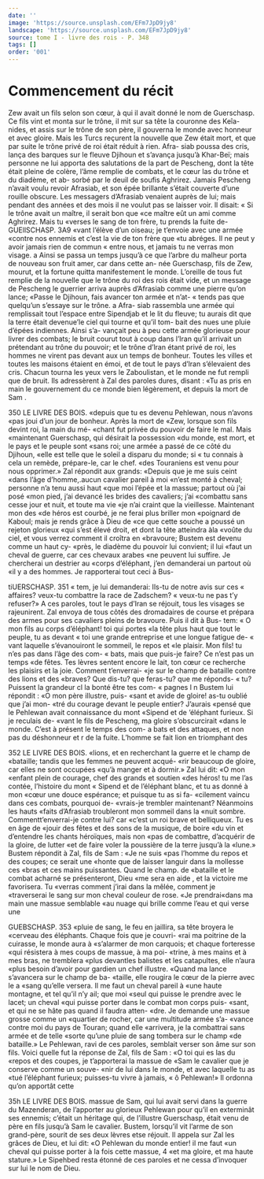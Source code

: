 ```yaml
---
date: ''
image: 'https://source.unsplash.com/EFm7JpD9jy8'
landscape: 'https://source.unsplash.com/EFm7JpD9jy8'
source: tome I - livre des rois - P. 348
tags: []
order: '001'
---
```


# Commencement du récit

Zew avait un fils selon son cœur, à qui il avait donné le nom de Guerschasp. Ce fils vint et monta sur le trône, il mit sur sa tête la couronne des Keîa- nides, et assis sur le trône de son père, il gouverna
le monde avec honneur et avec gloire. Mais les Turcs reçurent la nouvelle que Zew était mort, et que par
suite le trône privé de roi était réduit à rien. Afra-
siab poussa des cris, lança des barques sur le fleuve Djihoun et s’avança jusqu’à Khar-Beï; mais personne
ne lui apporta des salutations de la part de Pescheng, dont la tête était pleine de colère, l’âme remplie de
combats, et le cœur las du trône et du diadème, et ab- sorbé par le deuil de soufis Aghrirez. Jamais Pescheng n’avait voulu revoir Afrasiab, et son épée brillante
s’était couverte d’une rouille obscure. Les messagers d’Afrasiab venaient auprès de lui; mais pendant des années et des mois il ne voulut pas se laisser voir. ll disait: « Si le trône avait un maître, il serait bon que «ce maître eût un ami comme Aghrirez. Mais tu «verses le sang de ton frère, tu prends la fuite de-
GUEllSCHASP. 3A9 «vant l’élève d’un oiseau; je t’envoie avec une armée
«contre nos ennemis et c’est la vie de ton frère que
«tu abréges. Il ne peut y avoir jamais rien de commun
« entre nous, et jamais tu ne verras mon visage. a Ainsi
se passa un temps jusqu’à ce que l’arbre du malheur
porta de nouveau son fruit amer, car dans cette an-
née Guerschasp, fils de Zew, mourut, et la fortune
quitta manifestement le monde. L’oreille de tous fut
remplie de la nouvelle que le trône du roi des rois
était vide, et un message de Pescheng le guerrier arriva auprès d’Afrasiab comme une pierre qu’on lance;
«Passe le Djihoun, fais avancer ton armée et n’at-
« tends pas que quelqu’un s’essaye sur le trône. a Afra-
siab rassembla une armée qui remplissait tout l’espace entre Sipendjab et le lit du fleuve; tu aurais dit que la terre était devenue’le ciel qui tourne et qu’il tom-
bait des nues une pluie d’épées indiennes. Ainsi s’a-
vançait peu à peu cette armée glorieuse pour livrer
des combats; le bruit courut tout à coup dans l’Iran
qu’il arrivait un prétendant au trône du pouvoir; et le
trône d’lran étant privé de roi, les hommes ne virent
pas devant aux un temps de bonheur. Toutes les villes et toutes les maisons étaient en émoi, et de tout le
pays d’lran s’élevaient des cris. Chacun tourna les
yeux vers le Zaboulistan, et le monde ne fut rempli que de bruit. Ils adressèrent à Zal des paroles dures, disant : «Tu as pris en main le gouvernement du ce monde bien légèrement, et depuis la mort de Sam .

350 LE LIVRE DES BOIS.
«depuis que tu es devenu Pehlewan, nous n’avons
«pas joui d’un jour de bonheur. Après la mort de «Zew, lorsque son fils devint roi, la main du mé- «chant fut privée du pouvoir de faire le mal. Mais «maintenant Guerschasp, qui désirait la possession «du monde, est mort, et le pays et le peuple sont «sans roi; une armée a passé de ce côté du Djihoun,
«elle est telle que le soleil a disparu du monde; si « tu connais à cela un remède, prépare-le, car le chef.
«des Touraniens est venu pour nous opprimer.» Zal répondit aux grands: «Depuis que je me suis ceint «dans l’âge d’homme,.aucun cavalier pareil à moi
«n’est monté à cheval; personne n’a tenu aussi haut
«que moi l’épée et la massue; partout où j’ai posé
«mon pied, j’ai devancé les brides des cavaliers; j’ai
«combattu sans cesse jour et nuit, et toute ma vie «je n’ai craint que la vieillesse. Maintenant mon des «de héros est courbé, je ne ferai plus briller mon «poignard de Kaboul; mais je rends grâce à Dieu de «ce que cette souche a poussé un rejeton glorieux «qui s’est élevé droit, et dont la tête atteindra àla
«voûte du ciel, et vous verrez comment il croîtra en «bravoure; Bustem est devenu comme un haut cy- «près, le diadème du pouvoir lui convient; il lui «faut un cheval de guerre, car ces chevaux arabes «ne peuvent lui suffire. Je chercherai un destrier au «corps d’éléphant, j’en demanderai un partout où
«il y a des hommes. Je rapporterai tout ceci à Bus-

tiUERSCHASP. 351 « tem, je lui demanderai: Ils-tu de notre avis sur ces
« affaires? veux-tu combattre la race de Zadschem? « veux-tu ne pas t’y refuser?»
A ces paroles, tout le pays d’Iran se réjouit, tous
les visages se rajeunirent. Zal envoya de tous côtés des dromadaires de course et prépara des armes pour ses cavaliers pleins de bravoure. Puis il dit à Bus-
tem: « O mon fils au corps d’éléphant! toi qui portes
«la tête plus haut que tout le peuple, tu as devant « toi une grande entreprise et une longue fatigue de- « vant laquelle s’évanouiront le sommeil, le repos et
«le plaisir. Mon fils! tu n’es pas dans l’âge des com-
« bats, mais que puis-je faire? Ce n’est pas un temps «de fêtes. Tes lèvres sentent encore le lait, ton cœur
ce recherche les plaisirs et la joie. Comment t’enverrai-
«je sur le champ de bataille contre des lions et des «braves? Que dis-tu? que feras-tu? que me réponds-
« tu? Puissent la grandeur cl la bonté être tes com-
« pagnes l n
Bustem lui répondit : «O mon père illustre, puis- «sant et avide de gloire! as-tu oublié que j’ai mon- «tré du courage devant le peuple entier? J’aurais «pensé que le Pehlewan avait connaissance du mont «Sipend et de ’éléphant furieux. Si je reculais de- «vant le fils de Pescheng, ma gloire s’obscurcirait
«dans le monde. C’est à présent le temps des com-
a bats et des attaques, et non pas du déshonneur et r de la fuite. L’homme se fait lion en triomphant des

352 LE LIVRE DES BOIS.
«lions, et en recherchant la guerre et le champ de «bataille; tandis que les femmes ne peuvent acqué- «rir beaucoup de gloire, car elles ne sont occupées «qu’à manger et à dormir.» Zal lui dit: «O mon
«enfant plein de courage, chef des grands et soutien «des héros! tu me l’as contée, l’histoire du mont
« Sipend et de l’éléphant blanc, et tu as donné à mon
«cœur une douce espérance; et puisque tu as si fa- «cilement vaincu dans ces combats, pourquoi de- «vrais-je trembler maintenant? Néanmoins les hauts «faits d’Afrasiab troubleront mon sommeil dans la «nuit sombre. Commentt’enverrai-je contre lui? car «c’est un roi brave et belliqueux. Tu es en âge de «jouir des fêtes et des sons de la musique, de boire «du vin et d’entendre les chants héroïques, mais non
«pas de combattre, d’acquérir de la gloire, de lutter «et de faire voler la poussière de la terre jusqu’à la «lune.»
Bustem répondit à Zal, fils de Sam : «Je ne suis «pas l’homme du repos et des coupes; ce serait une «honte que de laisser languir dans la mollesse ces «bras et ces mains puissantes. Quand le champ. de «bataille et le combat acharné se présenteront, Dieu «me sera en aide , et la victoire me favorisera. Tu «verras comment j’irai dans la mêlée, comment je «traverserai le sang sur mon cheval couleur de rose. «Je prendrai«dans ma main une massue semblable «au nuage qui brille comme l’eau et qui verse une

GUEBSCHASP. 353 «pluie de sang, le feu en jaillira, sa tête broyera le
«cerveau des éléphants. Chaque fois que je couvri- «rai ma poitrine de la cuirasse, le monde aura à «s’alarmer de mon carquois; et chaque forteresse «qui résistera à mes coups de massue, à ma poi- «trine, à mes mains et à mes bras, ne tremblera «plus devantles balistes et les catapultes, elle n’aura «plus besoin d’avoir pour gardien un chef illustre. «Quand ma lance s’avancera sur le champ de ba- «taille, elle rougira le cœur de la pierre avec le a «sang qu’elle versera. Il me faut un cheval pareil à
«une haute montagne, et tel qu’il n’y ail; que moi
«seul qui puisse le prendre avec le lacet; un cheval
«qui puisse porter dans le combat mon corps puis- «sant, et qui ne se hâte pas quand il faudra atten- «dre. Je demande une massue grosse comme un «quartier de rocher, car une multitude armée s’a- «vance contre moi du pays de Touran; quand elle «arrivera, je la combattrai sans armée et de telle «sorte qu’une pluie de sang tombera sur le champ «de bataille.» Le Pehlewan, ravi de ces paroles,
semblait verser son âme sur son fils. Voici quelle fut
la réponse de Zal, fils de Sam : «O toi qui es las du
«repos et des coupes, je t’apporterai la massue de
«Sam le cavalier que je conserve comme un souve-
«nir de lui dans le monde, et avec laquelle tu as «tué l’éléphant furieux; puisses-tu vivre à jamais,
« ô Pehlewan!» Il ordonna qu’on apportât cette

35h LE LIVRE DES BOIS.
massue de Sam, qui lui avait servi dans la guerre du Mazenderan, de l’apporter au glorieux Pehlewan pour qu’il en exterminât ses ennemis; c’était un héritage
qui, de l’illustre Guerschasp, était venu de père en
fils jusqu’à Sam le cavalier. Bustem, lorsqu’il vit
l’arme de son grand-père, sourit de ses deux lèvres
etse réjouit. Il appela sur Zal les grâces de Dieu, et
lui dit: «O Pehlewan du monde entier! il me faut
«un cheval qui puisse porter à la fois cette massue, 4 «et ma gloire, et ma haute stature.» Le Sipehbed
resta étonné de ces paroles et ne cessa d’invoquer sur lui le nom de Dieu.
